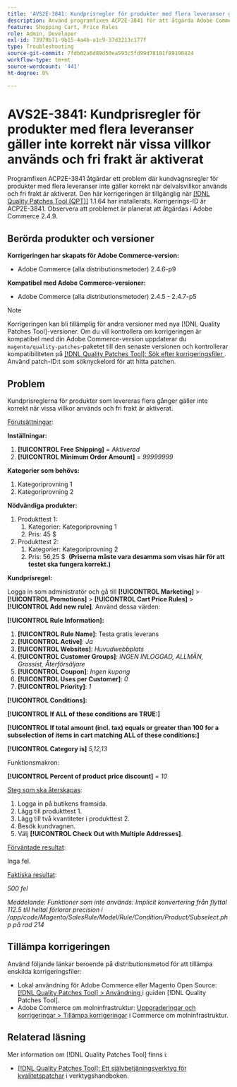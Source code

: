 ```yaml
---
title: 'AVS2E-3841: Kundprisregler för produkter med flera leveranser gäller inte korrekt när vissa villkor används och fri frakt är aktiverat'
description: Använd programfixen ACP2E-3841 för att åtgärda Adobe Commerce-problemet där kundprisreglerna för produkter som levereras flera gånger inte gäller korrekt när delvalsvillkoren används och fri frakt är aktiverat.
feature: Shopping Cart, Price Rules
role: Admin, Developer
exl-id: 73979b71-9b15-4a4b-a1c9-37d3213c177f
type: Troubleshooting
source-git-commit: 7fdb02a6d89d50ea593c5fd99d78101f89198424
workflow-type: tm+mt
source-wordcount: '441'
ht-degree: 0%

---
```


# AVS2E-3841: Kundprisregler för produkter med flera leveranser gäller inte korrekt när vissa villkor används och fri frakt är aktiverat

Programfixen ACP2E-3841 åtgärdar ett problem där kundvagnsregler för produkter med flera leveranser inte gäller korrekt när delvalsvillkor används och fri frakt är aktiverat. Den här korrigeringen är tillgänglig när [[!DNL Quality Patches Tool (QPT)]](/help/tools/quality-patches-tool/quality-patches-tool-to-self-serve-quality-patches.md) 1.1.64 har installerats. Korrigerings-ID är ACP2E-3841. Observera att problemet är planerat att åtgärdas i Adobe Commerce 2.4.9.

## Berörda produkter och versioner

**Korrigeringen har skapats för Adobe Commerce-version:**

* Adobe Commerce (alla distributionsmetoder) 2.4.6-p9

**Kompatibel med Adobe Commerce-versioner:**

* Adobe Commerce (alla distributionsmetoder) 2.4.5 - 2.4.7-p5

>[!NOTE]
>
>Korrigeringen kan bli tillämplig för andra versioner med nya [!DNL Quality Patches Tool]-versioner. Om du vill kontrollera om korrigeringen är kompatibel med din Adobe Commerce-version uppdaterar du `magento/quality-patches`-paketet till den senaste versionen och kontrollerar kompatibiliteten på [[!DNL Quality Patches Tool]: Sök efter korrigeringsfiler ](https://experienceleague.adobe.com/tools/commerce-quality-patches/index.html?lang=sv-SE). Använd patch-ID:t som söknyckelord för att hitta patchen.

## Problem

Kundprisreglerna för produkter som levereras flera gånger gäller inte korrekt när vissa villkor används och fri frakt är aktiverat.

<u>Förutsättningar</u>:

**Inställningar:**
1. **[!UICONTROL Free Shipping]** = *Aktiverad*
1. **[!UICONTROL Minimum Order Amount]** = *99999999*

**Kategorier som behövs:**
1. Kategoriprovning 1
1. Kategoriprovning 2

**Nödvändiga produkter:**
1. Produkttest 1:
   1. Kategorier: Kategoriprovning 1
   1. Pris: 45 $
1. Produkttest 2:
   1. Kategorier: Kategoriprovning 2
   1. Pris: 56,25 $ 
      **(Priserna måste vara desamma som visas här för att testet ska fungera korrekt.)**

**Kundprisregel:**

Logga in som administratör och gå till **[!UICONTROL Marketing]** > **[!UICONTROL Promotions]** > **[!UICONTROL Cart Price Rules]** > **[!UICONTROL Add new rule]**. Använd dessa värden:

**[!UICONTROL Rule Information]:**
1. **[!UICONTROL Rule Name]**: Testa gratis leverans
1. **[!UICONTROL Active]**: *Ja*
1. **[!UICONTROL Websites]**: *Huvudwebbplats*
1. **[!UICONTROL Customer Groups]**: *INGEN INLOGGAD, ALLMÄN, Grossist, Återförsäljare*
1. **[!UICONTROL Coupon]**: *Ingen kupong*
1. **[!UICONTROL Uses per Customer]**: *0*
1. **[!UICONTROL Priority]**: *1*

**[!UICONTROL Conditions]:**

**[!UICONTROL If ALL of these conditions are TRUE:]**


**[!UICONTROL If total amount (incl. tax) equals or greater than 100 for a subselection of items in cart matching ALL of these conditions:]**


**[!UICONTROL Category is]** *5,12,13*

Funktionsmakron:

**[!UICONTROL Percent of product price discount]** = *10*

<u>Steg som ska återskapas</u>:

1. Logga in på butikens framsida.
2. Lägg till produkttest 1.
3. Lägg till två kvantiteter i produkttest 2.
4. Besök kundvagnen.
5. Välj **[!UICONTROL Check Out with Multiple Addresses]**.

<u>Förväntade resultat</u>:

Inga fel.

<u>Faktiska resultat</u>:

*500 fel*

*Meddelande: Funktioner som inte används: Implicit konvertering från flyttal 112.5 till heltal förlorar precision i /app/code/Magento/SalesRule/Model/Rule/Condition/Product/Subselect.php på rad 214*

## Tillämpa korrigeringen

Använd följande länkar beroende på distributionsmetod för att tillämpa enskilda korrigeringsfiler:

* Lokal användning för Adobe Commerce eller Magento Open Source: [[!DNL Quality Patches Tool] > Användning ](/help/tools/quality-patches-tool/usage.md) i guiden [!DNL Quality Patches Tool].
* Adobe Commerce om molninfrastruktur: [Uppgraderingar och korrigeringar > Tillämpa korrigeringar](https://experienceleague.adobe.com/docs/commerce-cloud-service/user-guide/develop/upgrade/apply-patches.html?lang=sv-SE) i Commerce om molninfrastruktur.

## Relaterad läsning

Mer information om [!DNL Quality Patches Tool] finns i:

* [[!DNL Quality Patches Tool]: Ett självbetjäningsverktyg för kvalitetspatchar](/help/tools/quality-patches-tool/quality-patches-tool-to-self-serve-quality-patches.md) i verktygshandboken.
